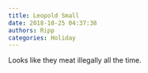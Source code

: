 ```yaml
---
title: Leopold Small
date: 2018-10-25 04:37:38
authors: Ripp
categories: Holiday
---
```


 Looks like they meat illegally all the time.